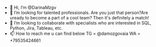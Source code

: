 - 👋 Hi, I’m @DarinaMzgv
- 👀 I’m looking for talented professionals. Are you just that person?Are uready to become a part of a cool team? Then it's definitely a match!
- 💞️ I’m looking to collaborate with specialists who are interested in SQL, Python, Jira, Tableau, etc. 
- 📫 How to reach me u can find below
TG = @damozgovaia
WA = +79535424661 
